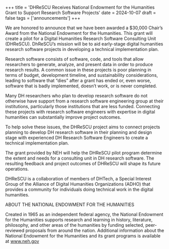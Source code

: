 +++
title = 'DHReSCU Receives National Endowment for the Humanities Grant to Support Research Software Projects'
date = 2024-10-07
draft = false
tags = ['announcements']
+++

We are honored to announce that we have been awarded a $30,000 Chair’s Award from the National Endowment for the Humanities. This grant will create a pilot for a Digital Humanities Research Software Consulting Unit (DHReSCU). DhReSCU’s mission will be to aid early-stage digital humanities research software projects in developing a technical implementation plan.

Research software consists of software, code, and tools that allow researchers to generate, analyze, and present data in order to produce research results. A common issue in these projects is poor planning in terms of budget, development timeline, and sustainability considerations, leading to software that “dies” after a grant has ended or, even worse, software that is badly implemented, doesn’t work, or is never completed.

Many DH researchers who plan to develop research software do not otherwise have support from a research software engineering group at their institutions, particularly those institutions that are less funded. Connecting these projects with research software engineers with expertise in digital humanities can substantially improve project outcomes.

To help solve these issues, the DHReSCU project aims to connect projects planning to develop DH research software in their planning and design stage with experienced DH Research Software Engineers to create a technical implementation plan.

The grant provided by NEH will help the DHReSCU pilot program determine the extent and needs for a consulting unit in DH research software. The resulting feedback and project outcomes of DHReSCU will shape its future operations.

DHReSCU is a collaboration of members of DHTech, a Special Interest Group of the Alliance of Digital Humanities Organizations (ADHO) that provides a community for individuals doing technical work in the digital humanities.

ABOUT THE NATIONAL ENDOWMENT FOR THE HUMANITIES

Created in 1965 as an independent federal agency, the National Endowment for the Humanities supports research and learning in history, literature, philosophy, and other areas of the humanities by funding selected, peer-reviewed proposals from around the nation. Additional information about the National Endowment for the Humanities and its grant programs is available at www.neh.gov
